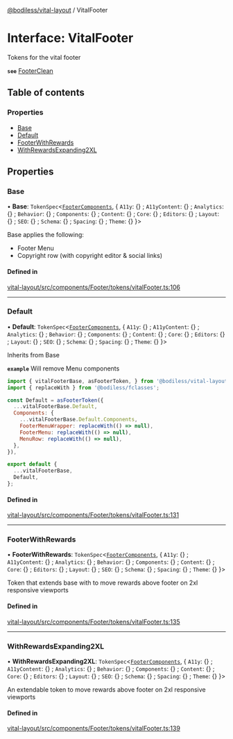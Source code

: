 [@bodiless/vital-layout](../README.md) / VitalFooter

# Interface: VitalFooter

Tokens for the vital footer

**`see`** [FooterClean](../README.md#footerclean)

## Table of contents

### Properties

- [Base](VitalFooter.md#base)
- [Default](VitalFooter.md#default)
- [FooterWithRewards](VitalFooter.md#footerwithrewards)
- [WithRewardsExpanding2XL](VitalFooter.md#withrewardsexpanding2xl)

## Properties

### Base

• **Base**: `TokenSpec`<[`FooterComponents`](FooterComponents.md), { `A11y`: {} ; `A11yContent`: {} ; `Analytics`: {} ; `Behavior`: {} ; `Components`: {} ; `Content`: {} ; `Core`: {} ; `Editors`: {} ; `Layout`: {} ; `SEO`: {} ; `Schema`: {} ; `Spacing`: {} ; `Theme`: {}  }\>

Base applies the following:
- Footer Menu
- Copyright row (with copyright editor & social links)

#### Defined in

[vital-layout/src/components/Footer/tokens/vitalFooter.ts:106](https://github.com/johnsonandjohnson/Bodiless-JS/blob/9eec25715/packages/vital-layout/src/components/Footer/tokens/vitalFooter.ts#L106)

___

### Default

• **Default**: `TokenSpec`<[`FooterComponents`](FooterComponents.md), { `A11y`: {} ; `A11yContent`: {} ; `Analytics`: {} ; `Behavior`: {} ; `Components`: {} ; `Content`: {} ; `Core`: {} ; `Editors`: {} ; `Layout`: {} ; `SEO`: {} ; `Schema`: {} ; `Spacing`: {} ; `Theme`: {}  }\>

Inherits from Base

**`example`** Will remove Menu components
```js
import { vitalFooterBase, asFooterToken, } from '@bodiless/vital-layout';
import { replaceWith } from '@bodiless/fclasses';

const Default = asFooterToken({
  ...vitalFooterBase.Default,
  Components: {
    ...vitalFooterBase.Default.Components,
    FooterMenuWrapper: replaceWith(() => null),
    FooterMenu: replaceWith(() => null),
    MenuRow: replaceWith(() => null),
  },
}),

export default {
  ...vitalFooterBase,
  Default,
};
```

#### Defined in

[vital-layout/src/components/Footer/tokens/vitalFooter.ts:131](https://github.com/johnsonandjohnson/Bodiless-JS/blob/9eec25715/packages/vital-layout/src/components/Footer/tokens/vitalFooter.ts#L131)

___

### FooterWithRewards

• **FooterWithRewards**: `TokenSpec`<[`FooterComponents`](FooterComponents.md), { `A11y`: {} ; `A11yContent`: {} ; `Analytics`: {} ; `Behavior`: {} ; `Components`: {} ; `Content`: {} ; `Core`: {} ; `Editors`: {} ; `Layout`: {} ; `SEO`: {} ; `Schema`: {} ; `Spacing`: {} ; `Theme`: {}  }\>

Token that extends base with to move rewards above footer on 2xl responsive viewports

#### Defined in

[vital-layout/src/components/Footer/tokens/vitalFooter.ts:135](https://github.com/johnsonandjohnson/Bodiless-JS/blob/9eec25715/packages/vital-layout/src/components/Footer/tokens/vitalFooter.ts#L135)

___

### WithRewardsExpanding2XL

• **WithRewardsExpanding2XL**: `TokenSpec`<[`FooterComponents`](FooterComponents.md), { `A11y`: {} ; `A11yContent`: {} ; `Analytics`: {} ; `Behavior`: {} ; `Components`: {} ; `Content`: {} ; `Core`: {} ; `Editors`: {} ; `Layout`: {} ; `SEO`: {} ; `Schema`: {} ; `Spacing`: {} ; `Theme`: {}  }\>

An extendable token to move rewards above footer on 2xl responsive viewports

#### Defined in

[vital-layout/src/components/Footer/tokens/vitalFooter.ts:139](https://github.com/johnsonandjohnson/Bodiless-JS/blob/9eec25715/packages/vital-layout/src/components/Footer/tokens/vitalFooter.ts#L139)
